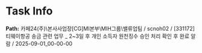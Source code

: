 # Task Info

**Path:** 카페24(주)\본사사업장\[CG]MI본부\MIH그룹\밸류업팀 / scnoh02 / [331172] 티웨이항공 송금 관련 업무 _ 2~3일 후 개인 소득자 원천징수 승인 처리 확인 후 완료 알람 / 2025-09-01_00-00-00

